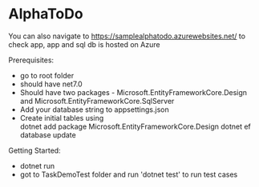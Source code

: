 # AlphaToDo
You can also navigate to https://samplealphatodo.azurewebsites.net/ to check app, app and sql db is hosted on Azure

Prerequisites:
- go to root folder
- should have net7.0
- Should have two packages - Microsoft.EntityFrameworkCore.Design and Microsoft.EntityFrameworkCore.SqlServer
- Add your database string to appsettings.json
- Create initial tables using  
    dotnet add package Microsoft.EntityFrameworkCore.Design
    dotnet ef database update

Getting Started:
- dotnet run
- got to TaskDemoTest folder and run 'dotnet test' to run test cases